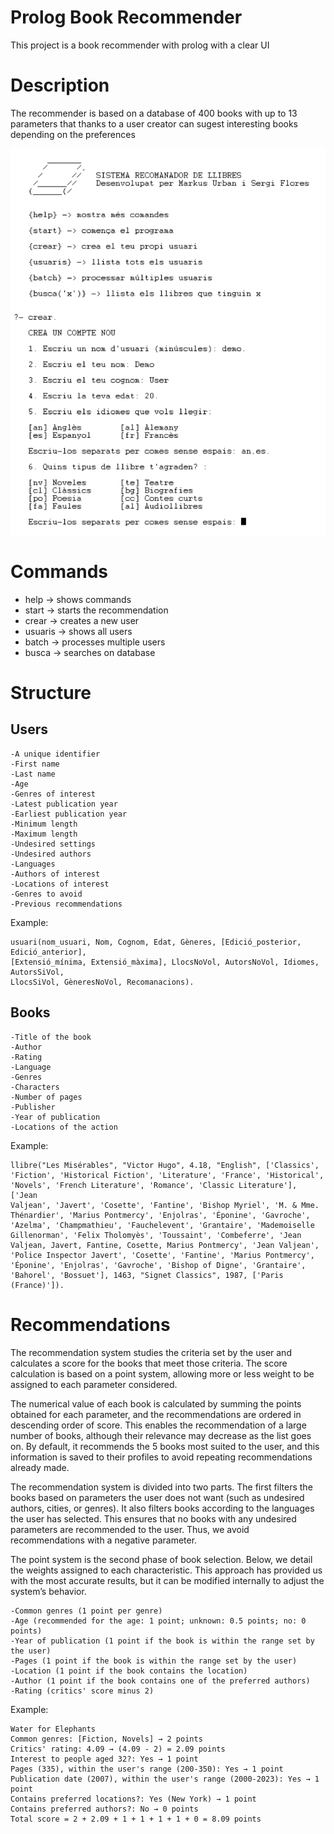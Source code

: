 # Prolog Book Recommender
This project is a book recommender with prolog with a clear UI

# Description
The recommender is based on a database of 400 books with up to 13 parameters 
that thanks to a user creator can sugest interesting books depending on the preferences

![Alt text](Images/example1.png)

# Commands
- help -> shows commands
- start -> starts the recommendation
- crear -> creates a new user
- usuaris -> shows all users
- batch -> processes multiple users
- busca -> searches on database

# Structure

## Users 
    -A unique identifier
    -First name
    -Last name
    -Age
    -Genres of interest
    -Latest publication year
    -Earliest publication year
    -Minimum length
    -Maximum length
    -Undesired settings
    -Undesired authors
    -Languages
    -Authors of interest
    -Locations of interest
    -Genres to avoid
    -Previous recommendations
Example:

    usuari(nom_usuari, Nom, Cognom, Edat, Gèneres, [Edició_posterior, Edició_anterior],
    [Extensió_mínima, Extensió_màxima], LlocsNoVol, AutorsNoVol, Idiomes, AutorsSiVol,
    LlocsSiVol, GèneresNoVol, Recomanacions).

## Books
    -Title of the book
    -Author
    -Rating
    -Language
    -Genres
    -Characters
    -Number of pages
    -Publisher
    -Year of publication
    -Locations of the action
Example:

    llibre("Les Misérables", "Victor Hugo", 4.18, "English", ['Classics',
    'Fiction', 'Historical Fiction', 'Literature', 'France', 'Historical',
    'Novels', 'French Literature', 'Romance', 'Classic Literature'], ['Jean
    Valjean', 'Javert', 'Cosette', 'Fantine', 'Bishop Myriel', 'M. & Mme.
    Thénardier', 'Marius Pontmercy', 'Enjolras', 'Éponine', 'Gavroche',
    'Azelma', 'Champmathieu', 'Fauchelevent', 'Grantaire', 'Mademoiselle
    Gillenorman', 'Felix Tholomyès', 'Toussaint', 'Combeferre', 'Jean
    Valjean, Javert, Fantine, Cosette, Marius Pontmercy', 'Jean Valjean',
    'Police Inspector Javert', 'Cosette', 'Fantine', 'Marius Pontmercy',
    'Éponine', 'Enjolras', 'Gavroche', 'Bishop of Digne', 'Grantaire',
    'Bahorel', 'Bossuet'], 1463, "Signet Classics", 1987, ['Paris
    (France)']).

# Recommendations
The recommendation system studies the criteria set by the user and calculates a score for the books that meet those criteria. The score calculation is based on a point system, allowing more or less weight to be assigned to each parameter considered.

The numerical value of each book is calculated by summing the points obtained for each parameter, and the recommendations are ordered in descending order of score. This enables the recommendation of a large number of books, although their relevance may decrease as the list goes on. By default, it recommends the 5 books most suited to the user, and this information is saved to their profiles to avoid repeating recommendations already made.

The recommendation system is divided into two parts. The first filters the books based on parameters the user does not want (such as undesired authors, cities, or genres). It also filters books according to the languages the user has selected. This ensures that no books with any undesired parameters are recommended to the user. Thus, we avoid recommendations with a negative parameter.

The point system is the second phase of book selection. Below, we detail the weights assigned to each characteristic. This approach has provided us with the most accurate results, but it can be modified internally to adjust the system’s behavior.

    -Common genres (1 point per genre)
    -Age (recommended for the age: 1 point; unknown: 0.5 points; no: 0 points)
    -Year of publication (1 point if the book is within the range set by the user)
    -Pages (1 point if the book is within the range set by the user)
    -Location (1 point if the book contains the location)
    -Author (1 point if the book contains one of the preferred authors)
    -Rating (critics' score minus 2)

Example:

    Water for Elephants
    Common genres: [Fiction, Novels] → 2 points
    Critics' rating: 4.09 → (4.09 - 2) = 2.09 points
    Interest to people aged 32?: Yes → 1 point
    Pages (335), within the user's range (200-350): Yes → 1 point
    Publication date (2007), within the user's range (2000-2023): Yes → 1 point
    Contains preferred locations?: Yes (New York) → 1 point
    Contains preferred authors?: No → 0 points
    Total score = 2 + 2.09 + 1 + 1 + 1 + 1 + 0 = 8.09 points

